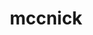 ---
title: mccnick
github: https://github.com/mccnick
mode: dark
transition: 1s
score: 87.3
archetype:
- Animation
- Code
- Little Bit of Everything
- Editor’s Choice
---